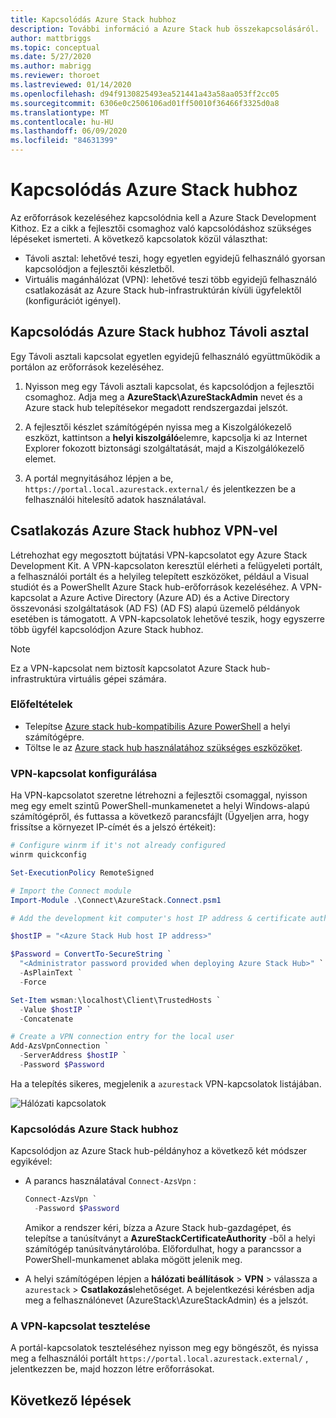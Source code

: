 ```yaml
---
title: Kapcsolódás Azure Stack hubhoz
description: További információ a Azure Stack hub összekapcsolásáról.
author: mattbriggs
ms.topic: conceptual
ms.date: 5/27/2020
ms.author: mabrigg
ms.reviewer: thoroet
ms.lastreviewed: 01/14/2020
ms.openlocfilehash: d94f9130825493ea521441a43a58aa053ff2cc05
ms.sourcegitcommit: 6306e0c2506106ad01ff50010f36466f3325d0a8
ms.translationtype: MT
ms.contentlocale: hu-HU
ms.lasthandoff: 06/09/2020
ms.locfileid: "84631399"
---
```

# <a name="connect-to-azure-stack-hub"></a>Kapcsolódás Azure Stack hubhoz

Az erőforrások kezeléséhez kapcsolódnia kell a Azure Stack Development Kithoz. Ez a cikk a fejlesztői csomaghoz való kapcsolódáshoz szükséges lépéseket ismerteti. A következő kapcsolatok közül választhat:

* Távoli asztal: lehetővé teszi, hogy egyetlen egyidejű felhasználó gyorsan kapcsolódjon a fejlesztői készletből.
* Virtuális magánhálózat (VPN): lehetővé teszi több egyidejű felhasználó csatlakozását az Azure Stack hub-infrastruktúrán kívüli ügyfelektől (konfigurációt igényel).

## <a name="connect-to-azure-stack-hub-with-remote-desktop"></a>Kapcsolódás Azure Stack hubhoz Távoli asztal
Egy Távoli asztali kapcsolat egyetlen egyidejű felhasználó együttműködik a portálon az erőforrások kezeléséhez.

1. Nyisson meg egy Távoli asztali kapcsolat, és kapcsolódjon a fejlesztői csomaghoz. Adja meg a **AzureStack\AzureStackAdmin** nevet és a Azure stack hub telepítésekor megadott rendszergazdai jelszót.  

2. A fejlesztői készlet számítógépén nyissa meg a Kiszolgálókezelő eszközt, kattintson a **helyi kiszolgáló**elemre, kapcsolja ki az Internet Explorer fokozott biztonsági szolgáltatását, majd a Kiszolgálókezelő elemet.

3. A portál megnyitásához lépjen a be, `https://portal.local.azurestack.external/` és jelentkezzen be a felhasználói hitelesítő adatok használatával.


## <a name="connect-to-azure-stack-hub-with-vpn"></a>Csatlakozás Azure Stack hubhoz VPN-vel

Létrehozhat egy megosztott bújtatási VPN-kapcsolatot egy Azure Stack Development Kit. A VPN-kapcsolaton keresztül elérheti a felügyeleti portált, a felhasználói portált és a helyileg telepített eszközöket, például a Visual studiót és a PowerShellt Azure Stack hub-erőforrások kezeléséhez. A VPN-kapcsolat a Azure Active Directory (Azure AD) és a Active Directory összevonási szolgáltatások (AD FS) (AD FS) alapú üzemelő példányok esetében is támogatott. A VPN-kapcsolatok lehetővé teszik, hogy egyszerre több ügyfél kapcsolódjon Azure Stack hubhoz. 

> [!NOTE] 
> Ez a VPN-kapcsolat nem biztosít kapcsolatot Azure Stack hub-infrastruktúra virtuális gépei számára. 

### <a name="prerequisites"></a>Előfeltételek

* Telepítse [Azure stack hub-kompatibilis Azure PowerShell](../operator/azure-stack-powershell-install.md) a helyi számítógépre.  
* Töltse le az [Azure stack hub használatához szükséges eszközöket](../operator/azure-stack-powershell-download.md). 

### <a name="configure-vpn-connectivity"></a>VPN-kapcsolat konfigurálása

Ha VPN-kapcsolatot szeretne létrehozni a fejlesztői csomaggal, nyisson meg egy emelt szintű PowerShell-munkamenetet a helyi Windows-alapú számítógépről, és futtassa a következő parancsfájlt (Ügyeljen arra, hogy frissítse a környezet IP-címét és a jelszó értékeit):

```powershell 
# Configure winrm if it's not already configured
winrm quickconfig  

Set-ExecutionPolicy RemoteSigned

# Import the Connect module
Import-Module .\Connect\AzureStack.Connect.psm1 

# Add the development kit computer's host IP address & certificate authority (CA) to the list of trusted hosts. Make sure to update the IP address and password values for your environment. 

$hostIP = "<Azure Stack Hub host IP address>"

$Password = ConvertTo-SecureString `
  "<Administrator password provided when deploying Azure Stack Hub>" `
  -AsPlainText `
  -Force

Set-Item wsman:\localhost\Client\TrustedHosts `
  -Value $hostIP `
  -Concatenate

# Create a VPN connection entry for the local user
Add-AzsVpnConnection `
  -ServerAddress $hostIP `
  -Password $Password

```

Ha a telepítés sikeres, megjelenik a `azurestack` VPN-kapcsolatok listájában.

![Hálózati kapcsolatok](media/azure-stack-connect-azure-stack/image3.png)  

### <a name="connect-to-azure-stack-hub"></a>Kapcsolódás Azure Stack hubhoz

Kapcsolódjon az Azure Stack hub-példányhoz a következő két módszer egyikével:  

* A parancs használatával `Connect-AzsVpn` : 
    
  ```powershell
  Connect-AzsVpn `
    -Password $Password
  ```

  Amikor a rendszer kéri, bízza a Azure Stack hub-gazdagépet, és telepítse a tanúsítványt a **AzureStackCertificateAuthority** -ből a helyi számítógép tanúsítványtárolóba. Előfordulhat, hogy a parancssor a PowerShell-munkamenet ablaka mögött jelenik meg. 

* A helyi számítógépen lépjen a **hálózati beállítások**  >  **VPN** > válassza a `azurestack`  >  **Csatlakozás**lehetőséget. A bejelentkezési kérésben adja meg a felhasználónevet (AzureStack\AzureStackAdmin) és a jelszót.

### <a name="test-the-vpn-connectivity"></a>A VPN-kapcsolat tesztelése

A portál-kapcsolatok teszteléséhez nyisson meg egy böngészőt, és nyissa meg a felhasználói portált `https://portal.local.azurestack.external/` , jelentkezzen be, majd hozzon létre erőforrásokat.  

## <a name="next-steps"></a>Következő lépések



